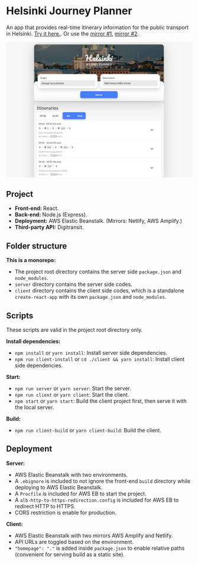 # Helsinki Journey Planner

An app that provides real-time itinerary information for the public transport in Helsinki. [Try it here.](https://helsinki-journey-planner.com). Or use the [mirror #1](https://helsinki-journey-planner.netlify.app/), [mirror #2](https://master.d1hb32a5utog8e.amplifyapp.com/).

![Home Page](https://github.com/zw627/helsinki-journey-planner/blob/master/README.jpg)

## Project

- **Front-end:** React.
- **Back-end:** Node.js (Express).
- **Deployment:** AWS Elastic Beanstalk. (Mirrors: Netlify, AWS Amplify.)
- **Third-party API:** Digitransit.

## Folder structure

**This is a monorepo:**

- The project root directory contains the server side `package.json` and `node_modules`.
- `server` directory contains the server side codes.
- `client` directory contains the client side codes, which is a standalone `create-react-app` with its own `package.json` and `node_modules`.

## Scripts

These scripts are valid in the project root directory only.

**Install dependencies:**

- `npm install` or `yarn install`: Install server side dependencies.
- `npm run client-install` or `cd ./client && yarn install`: Install client side dependencies.

**Start:**

- `npm run server` or `yarn server`: Start the server.
- `npm run client` or `yarn client`: Start the client.
- `npm start` or `yarn start`: Build the client project first, then serve it with the local server.

**Build:**

- `npm run client-build` or `yarn client-build`: Build the client.

## Deployment

**Server:**

- AWS Elastic Beanstalk with two environments.
- A `.ebignore` is included to not ignore the front-end `build` directory while deploying to AWS Elastic Beanstalk.
- A `Procfile` is included for AWS EB to start the project.
- A `alb-http-to-https-redirection.config` is included for AWS EB to redirect HTTP to HTTPS.
- CORS restriction is enable for production.

**Client:**

- AWS Elastic Beanstalk with two mirrors AWS Amplify and Netlify.
- API URLs are toggled based on the environment.
- `"homepage": "."` is added inside `package.json` to enable relative paths (convenient for serving build as a static site).
